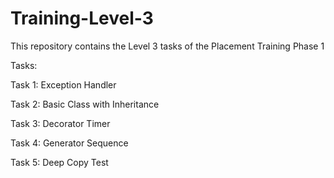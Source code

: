 # Training-Level-3

This repository contains the Level 3 tasks of the Placement Training Phase 1

Tasks:

Task 1: Exception Handler

Task 2: Basic Class with Inheritance

Task 3: Decorator Timer

Task 4: Generator Sequence

Task 5: Deep Copy Test

